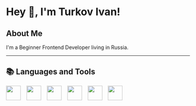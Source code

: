# Hey 👋, I'm Turkov Ivan!

## About Me

I'm a Beginner Frontend Developer living in Russia.

---

## 📚 Languages and Tools

<div>
  <img height="40" src="https://cdn.jsdelivr.net/gh/devicons/devicon@latest/icons/javascript/javascript-original.svg" />
  <img width="8" />
  <img height="40" src="https://cdn.jsdelivr.net/gh/devicons/devicon@latest/icons/html5/html5-original.svg" />
  <img width="8" />
  <img height="40" src="https://cdn.jsdelivr.net/gh/devicons/devicon@latest/icons/css3/css3-original.svg" />
  <img width="8" />
  <img height="40" src="https://cdn.jsdelivr.net/gh/devicons/devicon@latest/icons/sass/sass-original.svg" />
  <img width="8" />
  <img height="40" src="https://cdn.jsdelivr.net/gh/devicons/devicon@latest/icons/git/git-original.svg" />
  <img width="8" />
  <img height="40" src="https://cdn.jsdelivr.net/gh/devicons/devicon@latest/icons/github/github-original.svg" />
</div>
